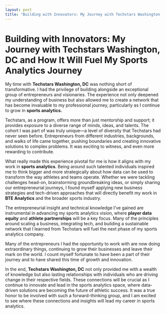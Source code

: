 ```yaml
---
layout: post
title: "Building with Innovators: My Journey with Techstars Washington, DC and How It Will Fuel My Sports Analytics Journey"
---
```


# Building with Innovators: My Journey with Techstars Washington, DC and How It Will Fuel My Sports Analytics Journey

My time with **Techstars Washington, DC** was nothing short of transformative. I had the privilege of building alongside an exceptional group of entrepreneurs and visionaries. The experience not only deepened my understanding of business but also allowed me to create a network that has become invaluable to my professional journey, particularly as I continue to grow in **sports analytics.**

Techstars, as a program, offers more than just mentorship and support; it provides exposure to a diverse range of minds, ideas, and talents. The cohort I was part of was truly unique—a level of diversity that Techstars had never seen before. Entrepreneurs from different industries, backgrounds, and walks of life came together, pushing boundaries and creating innovative solutions to complex problems. It was exciting to witness, and even more rewarding to contribute.

What really made this experience pivotal for me is how it aligns with my work in **sports analytics**. Being around such talented individuals inspired me to think bigger and more strategically about how data can be used to transform the way athletes and teams operate. Whether we were tackling challenges head-on, brainstorming groundbreaking ideas, or simply sharing our entrepreneurial journeys, I found myself applying new business strategies and tech-driven approaches that will directly benefit my work in **BTE Analytics** and the broader sports industry.

The entrepreneurial insight and technical knowledge I’ve gained are instrumental in advancing my sports analytics vision, where **player data equity** and **athlete partnerships** will be a key focus. Many of the principles around scaling a business, integrating tech, and building a sustainable network that I learned from Techstars will fuel the next phase of my sports analytics company.

Many of the entrepreneurs I had the opportunity to work with are now doing extraordinary things, continuing to grow their businesses and leave their mark on the world. I count myself fortunate to have been a part of their journey and to have shared this time of growth and innovation.

In the end, **Techstars Washington, DC** not only provided me with a wealth of knowledge but also lasting relationships with individuals who are driving change in their respective fields. These connections will be crucial as I continue to innovate and lead in the sports analytics space, where data-driven solutions are becoming the future of athletic success. It was a true honor to be involved with such a forward-thinking group, and I am excited to see where these connections and insights will lead my career in sports analytics.
